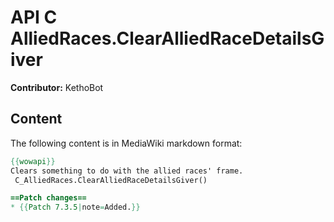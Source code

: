 # API C AlliedRaces.ClearAlliedRaceDetailsGiver

**Contributor:** KethoBot

## Content

The following content is in MediaWiki markdown format:

```mediawiki
{{wowapi}}
Clears something to do with the allied races' frame.
 C_AlliedRaces.ClearAlliedRaceDetailsGiver()

==Patch changes==
* {{Patch 7.3.5|note=Added.}}
```